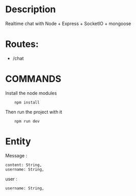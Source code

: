 # Description 

Realtime chat with Node + Express + SocketIO + mongoose

# Routes: 

- /chat

# COMMANDS

Install the node modules 

```console
    npm install
```

Then run the project with it

```console
    npm run dev
```

# Entity

Message :

    content: String,
    username: String,

user :

    username: String,



  
  
  
  
  
